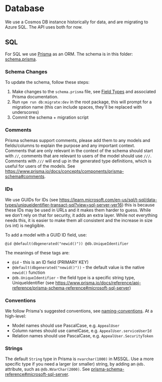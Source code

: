 # Database

We use a Cosmos DB instance historically for data, and are migrating to Azure SQL. The API uses both for now.

## SQL

For SQL we use [Prisma](https://www.prisma.io/) as an ORM. The schema is in this folder: [schema.prisma](./schema.prisma).

### Schema Changes

To update the schema, follow these steps:

1. Make changes to the `schema.prisma` file, see [Field Types](https://www.prisma.io/docs/orm/reference/prisma-schema-reference#model-field-scalar-types) and associated Prisma documentation.
2. Run `npm run db:migrate:dev` in the root package, this will prompt for a migration name (this can include spaces, they'll be replaced with underscores)
3. Commit the schema + migration script

### Comments

Prisma schemas support comments, please add them to any models and fields/columns to explain the purpose and any important context. Comments that are only relevant in the context of the schema should start with `//`, comments that are relevant to users of the model should use `///`. Comments with `///` will end up in the generated type definitions, which is useful for users of the models. See https://www.prisma.io/docs/concepts/components/prisma-schema#comments.

### IDs

We use GUIDs for IDs (see https://learn.microsoft.com/en-us/sql/t-sql/data-types/uniqueidentifier-transact-sql?view=sql-server-ver16) this is because these IDs may be used in URLs and it makes them harder to guess. While we don't rely on that for security, it adds an extra layer. While not everything needs this, it is easier to make them all consistent and the increase in size (vs int) is negligible.

To add a model with a GUID ID field, use:

`@id @default(dbgenerated("newid()")) @db.UniqueIdentifier`

The meanings of these tags are:
* `@id` - this is an ID field (PRIMARY KEY)
* `@default(dbgenerated("newid()"))` - the default value is the native `newid()` function
* `@db.UniqueIdentifier` - the field type is a specific string type, UniqueIdentifier (see https://www.prisma.io/docs/reference/api-reference/prisma-schema-reference#microsoft-sql-server)

### Conventions

We follow Prisma's suggested conventions, see [naming-conventions](https://www.prisma.io/docs/reference/api-reference/prisma-schema-reference#naming-conventions). At a high-level:

* Model names should use PascalCase, e.g. `AppealUser`
* Column names should use camelCase, e.g. `AppealUser.serviceUserId`
* Relation names should use PascalCase, e.g. `AppealUser.SecurityToken`

### Strings

The default `String` type in Prisma is `nvarchar(1000)` in MSSQL. Use a more specific type if you need a larger (or smaller) string, by adding an `@db.` attribute, such as `@db.NVarChar(2000)`. See [prisma-schema-reference#microsoft-sql-server](https://www.prisma.io/docs/reference/api-reference/prisma-schema-reference#microsoft-sql-server).
